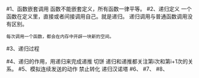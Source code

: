 #1、函数嵌套调用
    函数不能嵌套定义，所有函数一律平等。
#2、递归定义
    一个函数在定义里，直接或者间接调用自己。就是递归。
    递归调用与普通函数调用没有区别。
    
    每次调用一个函数，都会在内存中开辟一块新的空间。
#3、递归过程
    
#4、递归的作用，用递归来完成递推
    切饼
        递归和递推都关注第i次和第i+1次的关系。
#5、模拟连续发送的动作
    禁止转化
    递归汉诺塔
#6、
#7、
#8、
